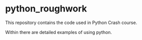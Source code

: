 # python_roughwork
This repository contains the code used in Python Crash course. 

Within there are detailed examples of using python.
